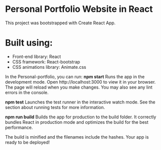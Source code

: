 # Personal Portfolio Website in React
This project was bootstrapped with Create React App.

# Built using:
- Front-end library: React
- CSS framework: React-bootstrap
- CSS animations library: Animate.css

In the Personal-portfolio, you can run:
**npm start**
Runs the app in the development mode.
Open http://localhost:3000 to view it in your browser.
The page will reload when you make changes.
You may also see any lint errors in the console.

**npm test**
Launches the test runner in the interactive watch mode.
See the section about running tests for more information.

**npm run build**
Builds the app for production to the build folder.
It correctly bundles React in production mode and optimizes the build for the best performance.

The build is minified and the filenames include the hashes.
Your app is ready to be deployed!
